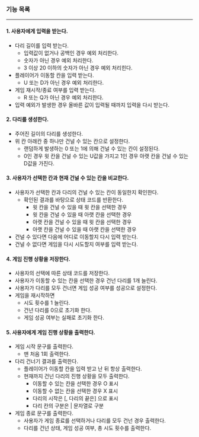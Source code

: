 ### 기능 목록
<hr>

#### 1. 사용자에게 입력을 받는다.

- 다리 길이를 입력 받는다.
    - 입력값이 없거나 공백인 경우 예외 처리한다. 
    - 숫자가 아닌 경우 예외 처리한다.
    - 3 이상 20 이하의 숫자가 아닌 경우 예외 처리힌다.
- 플레이어가 이동할 칸을 입력 받는다.
    - U 또는 D가 아닌 경우 예외 처리한다.
- 게임 재시작/종료 여부를 입력 받는다.
    - R 또는 Q가 아닌 경우 예외 처리한다.
- 입력 예외가 발생한 경우 올바른 값이 입력될 때까지 입력을 다시 받는다.


#### 2. 다리를 생성한다.

- 주어진 길이의 다리를 생성한다.
- 위 칸 아래칸 중 하나만 건널 수 있는 칸으로 설정한다.
    - 랜덤하게 발생하는 0 또는 1에 의해 건널 수 있는 칸이 설정된다.
    - 0인 경우 윗 칸을 건널 수 있는 U값을 가지고 1인 경우 아랫 칸을 건널 수 있는 D값을 가진다.


#### 3. 사용자가 선택한 칸과 현재 건널 수 있는 칸을 비교한다.

- 사용자가 선택한 칸과 다리의 건널 수 있는 칸이 동일한지 확인한다.
    - 확인된 결과를 바탕으로 상태 코드를 반환한다.
        - 윗 칸을 건널 수 있을 때 윗 칸을 선택한 경우
        - 윗 칸을 건널 수 있을 때 아랫 칸을 선택한 경우
        - 아랫 칸을 건널 수 있을 때 윗 칸을 선택한 경우
        - 아랫 칸을 건널 수 있을 때 아랫 칸을 선택한 경우
- 건널 수 있다면 다음에 어디로 이동할지 다시 입력 받는다.
- 건널 수 없다면 게임을 다시 시도할지 여부를 입력 받는다.


#### 4. 게임 진행 상황을 저장한다.

- 사용자의 선택에 따른 상태 코드를 저장한다.
- 사용자가 이동할 수 있는 칸을 선택한 경우 건넌 다리를 1개 늘린다.
- 사용자가 다리를 모두 건너면 게임 성공 여부를 성공으로 설정한다.
- 게임을 재시작하면
    - 시도 횟수를 1 늘린다.
    - 건넌 다리를 0으로 초기화 한다.
    - 게임 성공 여부는 실패로 초기화 한다.


#### 5. 사용자에게 게임 진행 상황을 출력한다.

- 게임 시작 문구를 출력한다.
    - 맨 처음 1회 출력한다.
- 다리 건너기 결과를 출력한다.
    - 플레이어가 이동할 칸을 입력 받고 난 뒤 항상 출력한다.
    - 현재까지 건넌 다리의 진행 상황을 모두 출력한다.
        - 이동할 수 있는 칸을 선택한 경우 O 표시
        - 이동할 수 없는 칸을 선택한 경우 X 표시
        - 다리의 시작은 [, 다리의 끝은] 으로 표시
        - 다리 칸의 구분은 | 문자열로 구분
- 게임 종료 문구를 출력한다.
    - 사용자가 게임 종료를 선택하거나 다리를 모두 건넌 경우 출력한다.
    - 다리를 건넌 상태, 게임 성공 여부, 총 시도 횟수를 출력한다.
